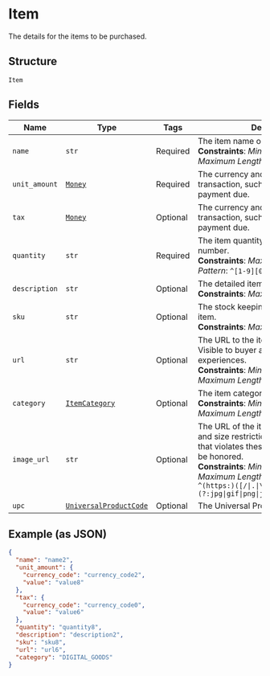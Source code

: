 
# Item

The details for the items to be purchased.

## Structure

`Item`

## Fields

| Name | Type | Tags | Description |
|  --- | --- | --- | --- |
| `name` | `str` | Required | The item name or title.<br>**Constraints**: *Minimum Length*: `1`, *Maximum Length*: `127` |
| `unit_amount` | [`Money`](../../doc/models/money.md) | Required | The currency and amount for a financial transaction, such as a balance or payment due. |
| `tax` | [`Money`](../../doc/models/money.md) | Optional | The currency and amount for a financial transaction, such as a balance or payment due. |
| `quantity` | `str` | Required | The item quantity. Must be a whole number.<br>**Constraints**: *Maximum Length*: `10`, *Pattern*: `^[1-9][0-9]{0,9}$` |
| `description` | `str` | Optional | The detailed item description.<br>**Constraints**: *Maximum Length*: `127` |
| `sku` | `str` | Optional | The stock keeping unit (SKU) for the item.<br>**Constraints**: *Maximum Length*: `127` |
| `url` | `str` | Optional | The URL to the item being purchased. Visible to buyer and used in buyer experiences.<br>**Constraints**: *Minimum Length*: `1`, *Maximum Length*: `2048` |
| `category` | [`ItemCategory`](../../doc/models/item-category.md) | Optional | The item category type.<br>**Constraints**: *Minimum Length*: `1`, *Maximum Length*: `20` |
| `image_url` | `str` | Optional | The URL of the item's image. File type and size restrictions apply. An image that violates these restrictions will not be honored.<br>**Constraints**: *Minimum Length*: `1`, *Maximum Length*: `2048`, *Pattern*: `^(https:)([/\|.\|\w\|\s\|-])*\.(?:jpg\|gif\|png\|jpeg\|JPG\|GIF\|PNG\|JPEG)` |
| `upc` | [`UniversalProductCode`](../../doc/models/universal-product-code.md) | Optional | The Universal Product Code of the item. |

## Example (as JSON)

```json
{
  "name": "name2",
  "unit_amount": {
    "currency_code": "currency_code2",
    "value": "value8"
  },
  "tax": {
    "currency_code": "currency_code0",
    "value": "value6"
  },
  "quantity": "quantity8",
  "description": "description2",
  "sku": "sku8",
  "url": "url6",
  "category": "DIGITAL_GOODS"
}
```

